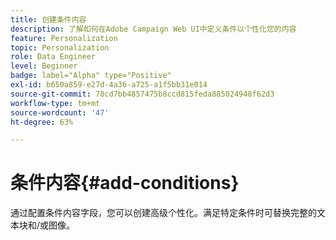 ```yaml
---
title: 创建条件内容
description: 了解如何在Adobe Campaign Web UI中定义条件以个性化您的内容
feature: Personalization
topic: Personalization
role: Data Engineer
level: Beginner
badge: label="Alpha" type="Positive"
exl-id: b650a859-e27d-4a36-a725-a1f5bb31e014
source-git-commit: 78cd7bb4857475b8ccd815feda885024948f62d3
workflow-type: tm+mt
source-wordcount: '47'
ht-degree: 63%

---
```


# 条件内容{#add-conditions}

通过配置条件内容字段，您可以创建高级个性化。满足特定条件时可替换完整的文本块和/或图像。
